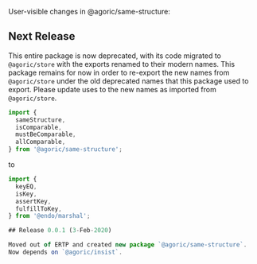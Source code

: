 User-visible changes in @agoric/same-structure:

## Next Release

This entire package is now deprecated, with its code migrated
to `@agoric/store` with the exports renamed to their modern
names. This package remains for now in order to
re-export the new names from `@agoric/store` under the old
deprecated names that this package used to export. Please update
uses to the new names as imported from `@agoric/store`.
```js
import {
  sameStructure,
  isComparable,
  mustBeComparable,
  allComparable,
} from '@agoric/same-structure';
```
to
```js
import {
  keyEQ,
  isKey,
  assertKey,
  fulfillToKey,
} from '@endo/marshal';

## Release 0.0.1 (3-Feb-2020)

Moved out of ERTP and created new package `@agoric/same-structure`.
Now depends on `@agoric/insist`.
